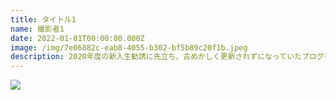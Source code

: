 ```yaml
---
title: タイトル1
name: 撮影者1
date: 2022-01-01T00:00:00.000Z
image: /img/7e06882c-eab8-4055-b302-bf5b89c20f1b.jpeg
description: 2020年度の新入生勧誘に先立ち、古めかしく更新されずになっていたブログをリニューアルしました。
---
```


![](/img/7e06882c-eab8-4055-b302-bf5b89c20f1b.jpeg)
